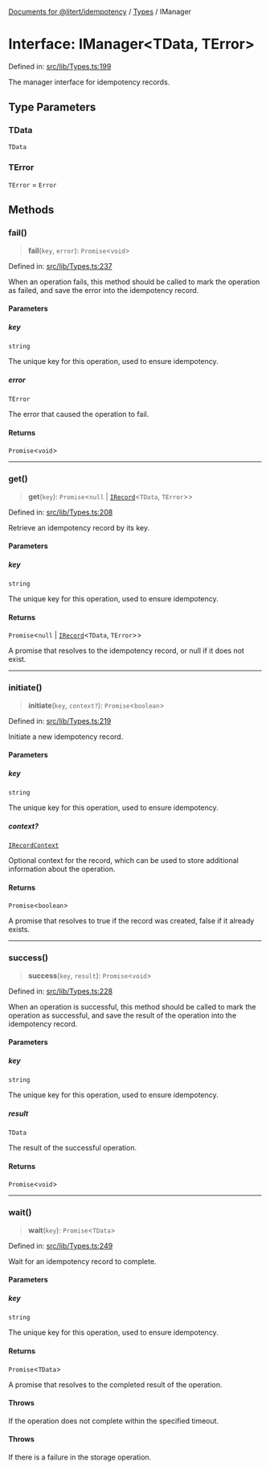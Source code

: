 [Documents for @litert/idempotency](../../index.md) / [Types](../index.md) / IManager

# Interface: IManager\<TData, TError\>

Defined in: [src/lib/Types.ts:199](https://github.com/litert/idempotency.js/blob/master/src/lib/Types.ts#L199)

The manager interface for idempotency records.

## Type Parameters

### TData

`TData`

### TError

`TError` = `Error`

## Methods

### fail()

> **fail**(`key`, `error`): `Promise`\<`void`\>

Defined in: [src/lib/Types.ts:237](https://github.com/litert/idempotency.js/blob/master/src/lib/Types.ts#L237)

When an operation fails, this method should be called to mark the operation as failed,
and save the error into the idempotency record.

#### Parameters

##### key

`string`

The unique key for this operation, used to ensure idempotency.

##### error

`TError`

The error that caused the operation to fail.

#### Returns

`Promise`\<`void`\>

***

### get()

> **get**(`key`): `Promise`\<`null` \| [`IRecord`](IRecord.md)\<`TData`, `TError`\>\>

Defined in: [src/lib/Types.ts:208](https://github.com/litert/idempotency.js/blob/master/src/lib/Types.ts#L208)

Retrieve an idempotency record by its key.

#### Parameters

##### key

`string`

The unique key for this operation, used to ensure idempotency.

#### Returns

`Promise`\<`null` \| [`IRecord`](IRecord.md)\<`TData`, `TError`\>\>

A promise that resolves to the idempotency record, or null if it does not exist.

***

### initiate()

> **initiate**(`key`, `context?`): `Promise`\<`boolean`\>

Defined in: [src/lib/Types.ts:219](https://github.com/litert/idempotency.js/blob/master/src/lib/Types.ts#L219)

Initiate a new idempotency record.

#### Parameters

##### key

`string`

The unique key for this operation, used to ensure idempotency.

##### context?

[`IRecordContext`](../type-aliases/IRecordContext.md)

Optional context for the record, which can be used to store
               additional information about the operation.

#### Returns

`Promise`\<`boolean`\>

A promise that resolves to true if the record was created, false if it already exists.

***

### success()

> **success**(`key`, `result`): `Promise`\<`void`\>

Defined in: [src/lib/Types.ts:228](https://github.com/litert/idempotency.js/blob/master/src/lib/Types.ts#L228)

When an operation is successful, this method should be called to mark the operation as successful,
and save the result of the operation into the idempotency record.

#### Parameters

##### key

`string`

The unique key for this operation, used to ensure idempotency.

##### result

`TData`

The result of the successful operation.

#### Returns

`Promise`\<`void`\>

***

### wait()

> **wait**(`key`): `Promise`\<`TData`\>

Defined in: [src/lib/Types.ts:249](https://github.com/litert/idempotency.js/blob/master/src/lib/Types.ts#L249)

Wait for an idempotency record to complete.

#### Parameters

##### key

`string`

The unique key for this operation, used to ensure idempotency.

#### Returns

`Promise`\<`TData`\>

A promise that resolves to the completed result of the operation.

#### Throws

If the operation does not complete within the specified timeout.

#### Throws

If there is a failure in the storage operation.
